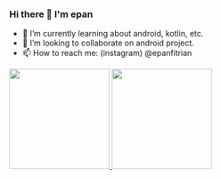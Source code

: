 ### Hi there 👋 I'm epan

- 🌱 I’m currently learning about android, kotlin, etc.
- 👯 I’m looking to collaborate on android project.
- 📫 How to reach me: (instagram) @epanfitrian

<!--
**emmpann/emmpann** is a ✨ _special_ ✨ repository because its `README.md` (this file) appears on your GitHub profile.

Here are some ideas to get you started:

- 🔭 I’m currently working on ...
- 🌱 I’m currently learning ...
- 👯 I’m looking to collaborate on ...
- 🤔 I’m looking for help with ...
- 💬 Ask me about ...
- 📫 How to reach me: ...
- 😄 Pronouns: ...
- ⚡ Fun fact: ...
-->

<p align="left">
<a href="https://github.com/emmpann">
  <img height="180em" src="https://github-readme-stats-eight-theta.vercel.app/api?username=emmpann&show_icons=true&theme=algolia&include_all_commits=true&count_private=true"/>
  <img height="180em" src="https://github-readme-stats-eight-theta.vercel.app/api/top-langs/?username=emmpann&layout=compact&langs_count=8&theme=algolia"/>
</a>
</p>
